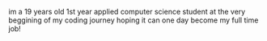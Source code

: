 im a 19 years old 1st year applied computer science student at the very beggining of my coding journey hoping it can one day become my full time job!

